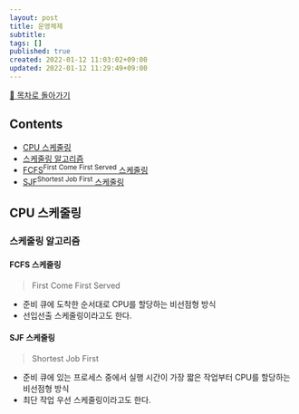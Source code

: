 ```yaml
---
layout: post
title: 운영체제
subtitle: 
tags: []
published: true
created: 2022-01-12 11:03:02+09:00
updated: 2022-01-12 11:29:49+09:00
---
```


[🏡 목차로 돌아가기](basic-knowledge)

## Contents

- [CPU 스케줄링](#cpu-스케줄링)
- [스케줄링 알고리즘](#스케줄링-알고리즘)
- [FCFS<sup>First Come First Served</sup> 스케줄링](#fcfs-스케줄링)
- [SJF<sup>Shortest Job First</sup> 스케줄링](#sjf-스케줄링)

## CPU 스케줄링

### 스케줄링 알고리즘

#### FCFS 스케줄링
> First Come First Served

- 준비 큐에 도착한 순서대로 CPU를 할당하는 비선점형 방식
- 선입선출 스케줄링이라고도 한다.


#### SJF 스케줄링
> Shortest Job First

- 준비 큐에 있는 프로세스 중에서 실행 시간이 가장 짧은 작업부터 CPU를 할당하는 비선점형 방식
- 최단 작업 우선 스케줄링이라고도 한다.